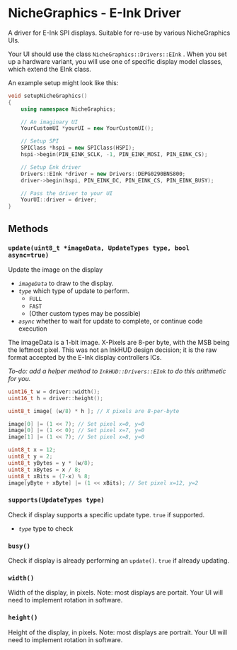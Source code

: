 # NicheGraphics - E-Ink Driver

A driver for E-Ink SPI displays. Suitable for re-use by various NicheGraphics UIs.

Your UI should use the class `NicheGraphics::Drivers::EInk` .
When you set up a hardware variant, you will use one of specific display model classes, which extend the EInk class.

An example setup might look like this:

```cpp
void setupNicheGraphics()
{
    using namespace NicheGraphics;

    // An imaginary UI
    YourCustomUI *yourUI = new YourCustomUI();

    // Setup SPI
    SPIClass *hspi = new SPIClass(HSPI);
    hspi->begin(PIN_EINK_SCLK, -1, PIN_EINK_MOSI, PIN_EINK_CS);

    // Setup Enk driver
    Drivers::EInk *driver = new Drivers::DEPG0290BNS800;
    driver->begin(hspi, PIN_EINK_DC, PIN_EINK_CS, PIN_EINK_BUSY);

    // Pass the driver to your UI
    YourUI::driver = driver;
}
```

## Methods

### `update(uint8_t *imageData, UpdateTypes type, bool async=true)`

Update the image on the display

- _`imageData`_ to draw to the display.
- _`type`_ which type of update to perform.
  - `FULL`
  - `FAST`
  - (Other custom types may be possible)
- _`async`_ whether to wait for update to complete, or continue code execution

The imageData is a 1-bit image. X-Pixels are 8-per byte, with the MSB being the leftmost pixel. This was not an InkHUD design decision; it is the raw format accepted by the E-Ink display controllers ICs.

_To-do: add a helper method to `InkHUD::Drivers::EInk` to do this arithmetic for you._

```cpp
uint16_t w = driver::width();
uint16_t h = driver::height();

uint8_t image[ (w/8) * h ]; // X pixels are 8-per-byte

image[0] |= (1 << 7); // Set pixel x=0, y=0
image[0] |= (1 << 0); // Set pixel x=7, y=0
image[1] |= (1 << 7); // Set pixel x=8, y=0

uint8_t x = 12;
uint8_t y = 2;
uint8_t yBytes = y * (w/8);
uint8_t xBytes = x / 8;
uint8_t xBits = (7-x) % 8;
image[yByte + xByte] |= (1 << xBits); // Set pixel x=12, y=2
```

### `supports(UpdateTypes type)`

Check if display supports a specific update type. `true` if supported.

- _`type`_ type to check

### `busy()`

Check if display is already performing an `update()`. `true` if already updating.

### `width()`

Width of the display, in pixels. Note: most displays are portait. Your UI will need to implement rotation in software.

### `height()`

Height of the display, in pixels. Note: most displays are portrait. Your UI will need to implement rotation in software.
